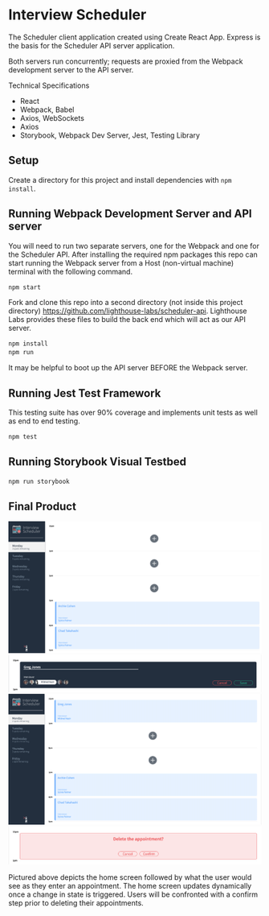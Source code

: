 # Interview Scheduler

The Scheduler client application created using Create React App. Express is the basis for the Scheduler API server application.

Both servers run concurrently; requests are proxied from the Webpack development server to the API server.

Technical Specifications
* React
* Webpack, Babel
* Axios, WebSockets
* Axios
* Storybook, Webpack Dev Server, Jest, Testing Library


## Setup

Create a directory for this project and install dependencies with `npm install`.

## Running Webpack Development Server and API server

You will need to run two separate servers, one for the Webpack and one for the Scheduler API.
After installing the required npm packages this repo can start running the Webpack server from a Host (non-virtual machine) terminal with the following command.
```sh
npm start
```

Fork and clone this repo into a second directory (not inside this project directory) https://github.com/lighthouse-labs/scheduler-api. Lighthouse Labs provides these files to build the back end which will act as our API server. 
```sh
npm install
npm run
```
It may be helpful to boot up the API server BEFORE the Webpack server. 

## Running Jest Test Framework

This testing suite has over 90% coverage and implements unit tests as well as end to end testing.
```sh
npm test
```

## Running Storybook Visual Testbed

```sh
npm run storybook
```

## Final Product

!["Home Screen"](https://github.com/mxrosenthal/scheduler/blob/master/docs/startScreen.png?raw=true)
!["Add Appointment"](https://github.com/mxrosenthal/scheduler/blob/master/docs/enterApt.png?raw=true)
!["Updated Page"](https://github.com/mxrosenthal/scheduler/blob/master/docs/scheduleAfterAdding.png?raw=true)
!["Confirm Delete"](https://github.com/mxrosenthal/scheduler/blob/master/docs/deleteConfirm.png?raw=true)

Pictured above depicts the home screen followed by what the user would see as they enter an appointment. The home screen updates dynamically once a change in state is triggered. Users will be confronted with a confirm step prior to deleting their appointments. 
